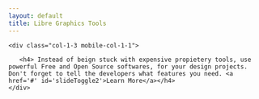 ```yaml
---
layout: default
title: Libre Graphics Tools
---
```




<div class="grid grid-pad">


    <div class="col-1-3 mobile-col-1-1">

       <h4> Instead of beign stuck with expensive propietery tools, use powerful Free and Open Source softwares, for your design projects. Don't forget to tell the developers what features you need. <a href='#' id='slideToggle2'>Learn More</a></h4>
    </div>

<br />

<div style="display:none;" class="slideTogglebox2">
<div class="col-1-2 mobile-col-1-1">
        This is just a collection of links to libre design software and resources. I built this page to keep track of my tools.

You are invited to contribute to and improve.



        <li>Free To Copy and Distribute</li>
        <li>Free To Copy and Distribute</li>
        <li>Free To Copy and Distribute</li>
        <li>Free To Copy and Distribute</li>
        <li>Free To Copy and Distribute</li>
        <li>Free To Copy and Distribute</li>
	</div>
	</div>
  </div>




<div id="directory">
{% for cat in site.category-list %}

<h6 class="category">
 {{ cat }}
 </h6>
<ul>
  {% for page in site.pages %}
    {% if page.resource == true %}
      {% for pc in page.categories %}
        {% if pc == cat %}
        <a class="tool_link tile" href="{{ page.homepage }}" target="_blank">
          <li><img style="width: 100px;" src="{{ page.id }}/{{ page.icon }}"> {{ page.title }}</li></a>
        {% endif %}   <!-- cat-match-p -->
      {% endfor %}  <!-- page-category -->
    {% endif %}   <!-- resource-p -->
  {% endfor %}  <!-- page -->
  </ul>

{% endfor %}  <!-- cat -->


{% capture index %}












<script type="text/javascript">


$("#slideToggle").click(function () {
   $('.slideTogglebox').slideToggle();
});
    $("#slideToggle2").click(function () {
   $('.slideTogglebox2').slideToggle();
});


</script>



{% endcapture %}
{{ index | markdownify }}

